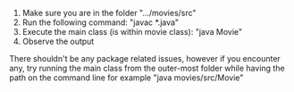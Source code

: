 1. Make sure you are in the folder ".../movies/src"
2. Run the following command: "javac *.java"
3. Execute the main class (is within movie class): "java Movie"
4. Observe the output


There shouldn't be any package related issues, however if you encounter any, try running the main class from the outer-most folder while having the path on the command line for example "java movies/src/Movie"